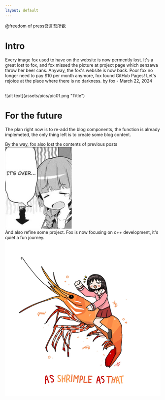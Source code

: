 ```yaml
---
layout: default
---
```

@freedom of press吾言吾所欲

# Intro
Every image fox used to have on the website is now permently lost. It's a great lost to fox, and fox missed the picture at project page which senzawa throw her beer cans. Anyway, the fox's website is now back. Poor fox no longer need to pay $10 per month anymore, fox found GitHub Pages! Let's rejoice at the place where there is no darkness. by fox - March 22, 2024  
  
<br/>
![alt text](assets/pics/pic01.png "Title")
<br/>

# For the future
The plan right now is to re-add the blog components, the function is already implemeted, the only thing left is to create some blog content.

By the way, fox also lost the contents of previous posts
<br/>
![alt text](assets/pics/IMG_1203.JPG "")
<br/>
And also refine some project. Fox is now focusing on c++ development, it's quiet a fun journey.
<br/>
![alt text](assets/pics/IMG_1021.JPG "")
<br/>